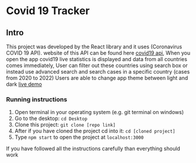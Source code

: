# Covid 19 Tracker

## Intro

This project was developed by the React library and it uses (Coronavirus COVID 19 API).
website of this API can be found here [covid19 api](https://documenter.getpostman.com/view/10808728/SzS8rjbc),
When you open the app covid19 live statistics is displayed and data from all countries comes immediately, User can filter out these countries using search box or instead use advanced search and search cases in a specific country (cases from 2020 to 2022)
Users are able to change app theme between light and dark
[live demo](https://sars19-tracker.netlify.app/)

### Running instructions
1) Open terminal in your operating system (e.g. git terminal on windows)
2) Go to the desktop: `cd Desktop`
3) Clone this project: `git clone [repo link]`
4) After if you have cloned the project cd into it: `cd [cloned project]`
5) Type `npm start` to open the project at `localhost:3000`

If you have followed all the instructions carefully than everything should work 
